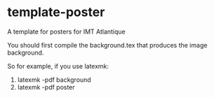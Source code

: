 # template-poster
A template for posters for IMT Atlantique

You should first compile the background.tex that produces the image background.

So for example, if you use latexmk:

1. latexmk -pdf background
2. latexmk -pdf poster
